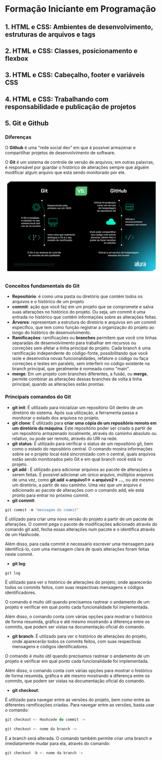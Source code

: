 # Formação Iniciante em Programação 
## 1. HTML e CSS: Ambientes de desenvolvimento, estruturas de arquivos e tags
## 2. HTML e CSS: Classes, posicionamento e flexbox
## 3. HTML e CSS: Cabeçalho, footer e variáveis CSS
## 4. HTML e CSS: Trabalhando com responsabilidade e publicação de projetos 
## 5. Git e Github 
### Diferenças 
O **Github** é uma “rede social dev” em que é possível armazenar e compartilhar projetos de desenvolvimento de software.

O **Git** é um sistema de controle de versão de arquivos; em outras palavras, é responsável por guardar o histórico de alterações sempre que alguém modificar algum arquivo que está sendo monitorado por ele.

![Comparativo Git e Github](img/comparativo-git-github.webp)

### Conceitos fundamentais do Git 
- **Repositório**: é como uma pasta ou diretório que contém todos os arquivos e o histórico de um projeto
- **commit**: ação que você faz em um projeto que se compromete e salva suas alterações no histórico do projeto. Ou seja, um commit é uma entrada no histórico que contêm informações sobre as alterações feitas. 
- **Árvores**: representam a estrutura do diretório e arquivos em um commit específico, que tem como função registrar a organização do projeto ao longo do histórico de desenvolvimento. 
- **Ramificações**: ramificações ou **branches** permitem que você crie linhas separadas de desenvolvimento para trabalhar em recursos ou correções sem afetar a linha principal do projeto. Cada branch é uma ramificação independente do código-fonte, possibilitando que você isole e desenvolva novas funcionalidades, refatore o código ou faça correções e testes em paralelo, sem interferir no código existente na branch principal, que geralmente é nomeada como "main".
- **merge**: Em um projeto com branches diferentes, a fusão, ou **merge**, permite combinar as alterações dessas branches de volta à linha principal, quando as alterações estão prontas.

### Principais comandos do Git
- **git init**: É utilizado para inicializar um repositório Git dentro de um diretório do sistema. Após sua utilização, a ferramenta passa a monitorar o estado dos arquivos no projeto.
- **git clone**: É utilizado para **criar uma cópia de um repositório remoto em um diretório da máquina**. Este repositório poder ser criado a partir de um repositório armazenado localmente, através do caminho absoluto ou relativo, ou pode ser remoto, através do URI na rede.
- **git status**: É utilizado para verificar o status de um repositório git, bem como o estado do repositório central. O comando mostra informações sobre se o projeto local está sincronizado com o central, quais arquivos estão sendo monitorados pelo Git e em qual branch você está no projeto.
- **git add** : É utilizado para adicionar arquivos ao pacote de alterações a serem feitas. É possível adicionar um único arquivo, múltiplos arquivos de uma vez, como **git add <-arquivo1-> <-arquivo2-> ...**, ou até mesmo um diretório, a partir de seu caminho. Uma vez que um arquivo é adicionado ao pacote de alterações com o comando add, ele está pronto para entrar no próximo commit.
- **git commit**: 
```js
git commit -m "mensagem do commit"
```

É utilizado para criar uma nova versão do projeto a partir de um pacote de alterações. O commit pega o pacote de modificações adicionado através do comando git add, fecha essas alterações num pacote e o identifica através de um Hashcode.

Além disso, para cada commit é necessário escrever uma mensagem para identificá-lo, com uma mensagem clara de quais alterações foram feitas neste commit.

- **git log**: 
```
git log
```

É utilizado para ver o histórico de alterações do projeto, onde aparecerão todos os commits feitos, com suas respectivas mensagens e códigos identificadores.

O comando é muito útil quando precisamos rastrear o andamento de um projeto e verificar em qual ponto cada funcionalidade foi implementada.

Além disso, o comando conta com várias opções para mostrar o histórico de forma resumida, gráfica e até mesmo mostrando a diferença entre os commits, que podem ser vistas na documentação oficial do comando.

- **git branch**: É utilizado para ver o histórico de alterações do projeto, onde aparecerão todos os commits feitos, com suas respectivas mensagens e códigos identificadores.

O comando é muito útil quando precisamos rastrear o andamento de um projeto e verificar em qual ponto cada funcionalidade foi implementada.

Além disso, o comando conta com várias opções para mostrar o histórico de forma resumida, gráfica e até mesmo mostrando a diferença entre os commits, que podem ser vistas na documentação oficial do comando.

- **git checkout**: 

É utilizado para navegar entre as versões do projeto, bem como entre as diferentes ramificações criadas. Para navegar entre as versões, basta usar o comando:

```js
git checkout <- Hashcode do commit ->
```

```js
git checkout <- nome da branch ->
```

E a branch será alterada. O comando também permite criar uma branch e imediatamente mudar para ela, através do comando:

```js
git checkout -b <- nome da branch ->
```
